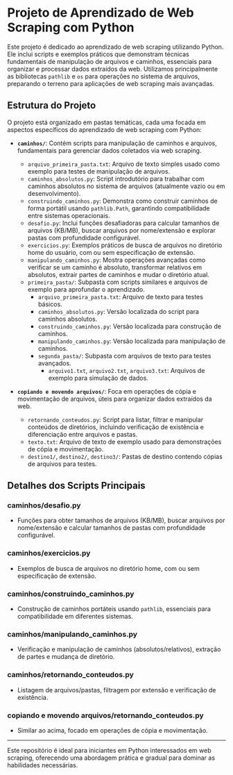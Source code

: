 # Projeto de Aprendizado de Web Scraping com Python

Este projeto é dedicado ao aprendizado de web scraping utilizando Python. Ele inclui scripts e exemplos práticos que demonstram técnicas fundamentais de manipulação de arquivos e caminhos, essenciais para organizar e processar dados extraídos da web. Utilizamos principalmente as bibliotecas `pathlib` e `os` para operações no sistema de arquivos, preparando o terreno para aplicações de web scraping mais avançadas.

## Estrutura do Projeto

O projeto está organizado em pastas temáticas, cada uma focada em aspectos específicos do aprendizado de web scraping com Python:

- **`caminhos/`**: Contém scripts para manipulação de caminhos e arquivos, fundamentais para gerenciar dados coletados via web scraping.
  - `arquivo_primeira_pasta.txt`: Arquivo de texto simples usado como exemplo para testes de manipulação de arquivos.
  - `caminhos_absolutos.py`: Script introdutório para trabalhar com caminhos absolutos no sistema de arquivos (atualmente vazio ou em desenvolvimento).
  - `construindo_caminhos.py`: Demonstra como construir caminhos de forma portátil usando `pathlib.Path`, garantindo compatibilidade entre sistemas operacionais.
  - `desafio.py`: Inclui funções desafiadoras para calcular tamanhos de arquivos (KB/MB), buscar arquivos por nome/extensão e explorar pastas com profundidade configurável.
  - `exercicios.py`: Exemplos práticos de busca de arquivos no diretório home do usuário, com ou sem especificação de extensão.
  - `manipulando_caminhos.py`: Mostra operações avançadas como verificar se um caminho é absoluto, transformar relativos em absolutos, extrair partes de caminhos e mudar o diretório atual.
  - `primeira_pasta/`: Subpasta com scripts similares e arquivos de exemplo para aprofundar o aprendizado.
    - `arquivo_primeira_pasta.txt`: Arquivo de texto para testes básicos.
    - `caminhos_absolutos.py`: Versão localizada do script para caminhos absolutos.
    - `construindo_caminhos.py`: Versão localizada para construção de caminhos.
    - `manipulando_caminhos.py`: Versão localizada para manipulação de caminhos.
    - `segunda_pasta/`: Subpasta com arquivos de texto para testes avançados.
      - `arquivo1.txt`, `arquivo2.txt`, `arquivo3.txt`: Arquivos de exemplo para simulação de dados.

- **`copiando e movendo arquivos/`**: Foca em operações de cópia e movimentação de arquivos, úteis para organizar dados extraídos da web.
  - `retornando_conteudos.py`: Script para listar, filtrar e manipular conteúdos de diretórios, incluindo verificação de existência e diferenciação entre arquivos e pastas.
  - `texto.txt`: Arquivo de texto de exemplo usado para demonstrações de cópia e movimentação.
  - `destino1/`, `destino2/`, `destino3/`: Pastas de destino contendo cópias de arquivos para testes.

## Detalhes dos Scripts Principais

### caminhos/desafio.py
- Funções para obter tamanhos de arquivos (KB/MB), buscar arquivos por nome/extensão e calcular tamanhos de pastas com profundidade configurável.

### caminhos/exercicios.py
- Exemplos de busca de arquivos no diretório home, com ou sem especificação de extensão.

### caminhos/construindo_caminhos.py
- Construção de caminhos portáteis usando `pathlib`, essenciais para compatibilidade em diferentes sistemas.

### caminhos/manipulando_caminhos.py
- Verificação e manipulação de caminhos (absolutos/relativos), extração de partes e mudança de diretório.

### caminhos/retornando_conteudos.py
- Listagem de arquivos/pastas, filtragem por extensão e verificação de existência.

### copiando e movendo arquivos/retornando_conteudos.py
- Similar ao acima, focado em operações de cópia e movimentação.

---

Este repositório é ideal para iniciantes em Python interessados em web scraping, oferecendo uma abordagem prática e gradual para dominar as habilidades necessárias.

